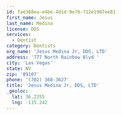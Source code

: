 ```yaml
---
id: fae368ea-e4be-4d1d-9e70-712e1907ee81
first_name: Jesus
last_name: Medina
license: DDS
services:
  - Dentist
category: Dentists
org_name: 'Jesus Medina Jr, DDS, LTD'
address: '777 North Rainbow Blvd '
city: 'Las Vegas'
state: NV
zip: '89107'
phone: '(702) 368-3627'
title: 'Jesus Medina Jr, DDS, LTD'
_geoloc:
  lat: 36.2355
  lng: -115.242
---
```

